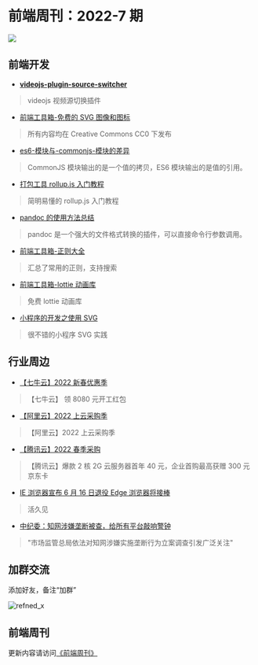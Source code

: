 # 前端周刊：2022-7 期

[![](https://frontend-weekly.com/img/bing/20220516.jpg?imageMogr2/thumbnail/960x)](https://cn.bing.com/search?q=穴鸮)

## 前端开发

- [**videojs-plugin-source-switcher**](https://github.com/tower1229/videojs-plugin-source-switcher)

> videojs 视频源切换插件

- [前端工具箱-免费的 SVG 图像和图标](https://svgsilh.com/zh/)

> 所有内容均在 Creative Commons CC0 下发布

- [es6-模块与-commonjs-模块的差异](https://wangdoc.com/es6/module-loader.html#es6-%E6%A8%A1%E5%9D%97%E4%B8%8E-commonjs-%E6%A8%A1%E5%9D%97%E7%9A%84%E5%B7%AE%E5%BC%82)

> CommonJS 模块输出的是一个值的拷贝，ES6 模块输出的是值的引用。

- [打包工具 rollup.js 入门教程](https://www.ruanyifeng.com/blog/2022/05/rollup.html)

> 简明易懂的 rollup.js 入门教程

- [pandoc 的使用方法总结](http://www.360doc.com/content/20/0728/09/58781721_927187840.shtml)

> pandoc 是一个强大的文件格式转换的插件，可以直接命令行参数调用。

- [前端工具箱-正则大全](https://any86.github.io/any-rule/)

> 汇总了常用的正则，支持搜索

- [前端工具箱-lottie 动画库](https://lottiefiles.com/search?q=celebrate&category=animations)

> 免费 lottie 动画库

- [小程序的开发之使用 SVG](https://blog.csdn.net/qq_40665861/article/details/113367933)

> 很不错的小程序 SVG 实践

## 行业周边

- [【七牛云】2022 新春优惠季](https://s.qiniu.com/mIzQNn)

> 【七牛云】 领 8080 元开工红包

- [【阿里云】2022 上云采购季](https://www.aliyun.com/minisite/goods?taskPkg=2022cgj&pkgSid=290788&userCode=y31qmczl)

> 【阿里云】2022 上云采购季

- [【腾讯云】2022 春季采购](https://curl.qcloud.com/qBTP1dai)

> 【腾讯云】爆款 2 核 2G 云服务器首年 40 元，企业首购最高获赠 300 元京东卡

- [IE 浏览器宣布 6 月 16 日退役 Edge 浏览器将接棒](https://finance.sina.com.cn/tech/2022-05-16/doc-imcwiwst7665457.shtml)

> 活久见

- [中纪委：知网涉嫌垄断被查，给所有平台敲响警钟](https://www.tmtpost.com/nictation/6110907.html)

> "市场监管总局依法对知网涉嫌实施垄断行为立案调查引发广泛关注"

## 加群交流

添加好友，备注“加群”

![refned_x](https://frontend-weekly.com/img/a/refined-x.jpg)

## 前端周刊

更新内容请访问[《前端周刊》](https://frontend-weekly.com/)
